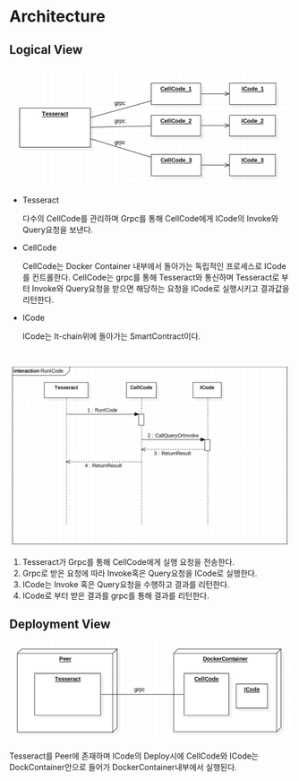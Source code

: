 # Architecture

## Logical View

![logical-object](./image/logical-object.png)



- Tesseract

  다수의 CellCode를 관리하며 Grpc를 통해 CellCode에게 ICode의 Invoke와 Query요청을 보낸다.

- CellCode

  CellCode는 Docker Container 내부에서 돌아가는 독립적인 프로세스로 ICode를 컨트롤한다. CellCode는 grpc를 통해 Tesseract와 통신하며 Tesseract로 부터 Invoke와 Query요청을 받으면 해당하는 요청을 ICode로 실행시키고 결과값을 리턴한다.

- ICode

  ICode는 It-chain위에 돌아가는 SmartContract이다.

  ​

![logical-runicode-sequenceDiagram](./image/logical-runicode-sequenceDiagram.png)

1. Tesseract가 Grpc를 통해 CellCode에게 실행 요청을 전송한다.
2. Grpc로 받은 요청에 따라 Invoke혹은 Query요청을 ICode로 실행한다.
3. ICode는 Invoke 혹은 Query요청을 수행하고 결과를 리턴한다.
4. ICode로 부터 받은 결과를 grpc를 통해 결과를 리턴한다.

## Deployment View

![deployment](./image/deployment.png)

Tesseract를 Peer에 존재하며 ICode의 Deploy시에 CellCode와 ICode는 DockContainer안으로 들어가 DockerContainer내부에서 실행된다.